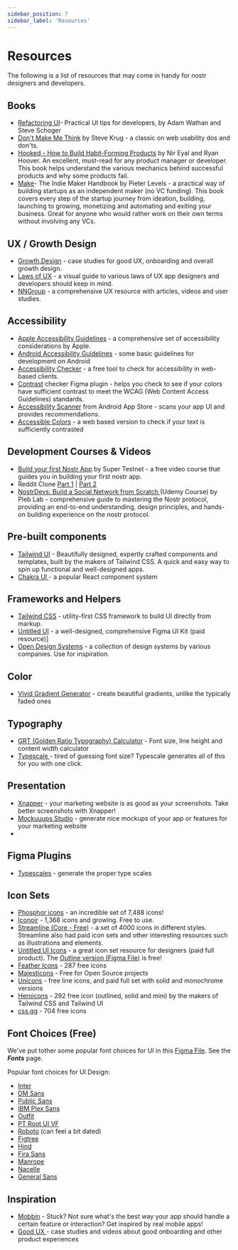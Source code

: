 ```yaml
---
sidebar_position: 7
sidebar_label: 'Resources'
---
```


# Resources
The following is a list of resources that may come in handy for nostr designers and developers.
## Books
- [Refactoring UI](https://www.refactoringui.com/)- Practical UI tips for developers, by Adam Wathan and Steve Schoger
- [Don't Make Me Think](https://www.google.com/search?q=dont+make+me+think) by Steve Krug - a classic on web usability dos and don'ts. 
- [Hooked - How to Build Habit-Forming Products](https://www.google.com/search?q=hooked+how+to+build+habit-forming+products) by Nir Eyal and Ryan Hoover. An excellent, must-read for any product manager or developer. This book helps understand the various mechanics behind successful products and why some products fail.
- [Make](https://readmake.com/)- The Indie Maker Handbook by Pieter Levels - a practical way of building startups as an independent maker (no VC funding). This book covers every step of the startup journey from ideation, building, launching to growing, monetizing and automating and exiting your business. Great for anyone who would rather work on their own terms without involving any VCs.  

## UX / Growth Design
- [Growth.Design](https://growth.design/case-studies) - case studies for good UX, onboarding and overall growth design.
- [Laws of UX](https://lawsofux.com) - a visual guide to various laws of UX app designers and developers should keep in mind.
- [NNGroup](https://www.nngroup.com/) - a comprehensive UX resource with articles, videos and user studies.

## Accessibility
- [Apple Accessibility Guidelines](https://developer.apple.com/design/human-interface-guidelines/accessibility) - a comprehensive set of accessibility considerations by Apple.
- [Android Accessibility Guidelines](https://developer.android.com/guide/topics/ui/accessibility) - some basic guidelines for development on Android
- [Accessibility Checker](https://www.accessibilitychecker.org/) - a free tool to check for accessibility in web-based clients.
- [Contrast](https://www.figma.com/community/plugin/748533339900865323/Contrast) checker Figma plugin - helps you check to see if your colors have sufficient contrast to meet the WCAG (Web Content Access Guidelines) standards.
- [Accessibility Scanner](https://play.google.com/store/apps/details?id=com.google.android.apps.accessibility.auditor&hl=en&gl=US) from Android App Store - scans your app UI and provides recommendations.
- [Accessible Colors](https://accessible-colors.com) - a web based version to check if your text is sufficiently contrasted

## Development Courses & Videos

- [Build your first Nostr App](https://www.youtube.com/watch?v=4qOVxq9lUbs) by Super Testnet - a free video course that guides you in building your first nostr app. 
- Reddit Clone [Part 1]( https://youtube.com/watch?v=IAK0mrY2_Ew) | [Part 2](https://youtube.com/watch?v=3Pv940IEvTA)
- [NostrDevs: Build a Social Network from Scratch ](https://www.udemy.com/course/nostrdevs/)(Udemy Course) by Pleb Lab - comprehensive guide to mastering the Nostr protocol, providing an end-to-end understanding, design principles, and hands-on building experience on the nostr protocol.

## Pre-built components
- [Tailwind UI](https://tailwindui.com/) - Beautifully designed, expertly crafted components and templates, built by the makers of Tailwind CSS. A quick and easy way to spin up functional and well-designed apps.
- [Chakra UI ](https://chakra-ui.com/getting-started)- a popular React component system

## Frameworks and Helpers
- [Tailwind CSS](https://tailwindcss.com/) - utility-first CSS framework to build UI directly from markup. 
- [Untitled UI](https://www.untitledui.com/) - a well-designed, comprehensive Figma UI Kit (paid resource)]
- [Open Design Systems](https://www.designsystems.com/open-design-systems/) - a collection of design systems by various companies. Use for inspiration.

## Color
- [Vivid Gradient Generator](https://www.learnui.design/tools/gradient-generator.html) - create beautiful gradients, unlike the typically faded ones

## Typography
- [GRT (Golden Ratio Typography) Calculator](https://grtcalculator.com/) - Font size, line height and content width calculator
- [Typescale ](https://typescale.com/)- tired of guessing font size? Typescale generates all of this for you with one click.

## Presentation 
- [Xnapper](https://xnapper.com/) - your marketing website is as good as your screenshots. Take better screenshots with Xnapper!
- [Mockuuups Studio](https://mockuuups.studio/) - generate nice mockups of your app or features for your marketing website
- 
## Figma Plugins
- [Typescales](https://www.figma.com/community/plugin/739825414752646970/Typescales) - generate the proper type scales

## Icon Sets
- [Phosphor icons](https://phosphoricons.com/) - an incredible set of 7,488 icons!
- [Iconoir](https://iconoir.com/) - 1,368 icons and growing. Free to use.
- [Streamline (Core - Free)](https://www.streamlinehq.com/icons/streamline-mini-line) - a set of 4000 icons in different styles. Streamline also had paid icon sets and other interesting resources such as illustrations and elements.
- [Untitled UI Icons](https://www.untitledui.com/icons) - a great icon set resource for designers (paid full product). The [Outline version (Figma File)](https://www.figma.com/community/file/1114001199549197320) is free!
- [Feather Icons](https://feathericons.com/) -  287 free icons
- [Majesticons](https://www.majesticons.com/) - Free for Open Source projects
- [Unicons](https://iconscout.com/unicons) - free line icons, and paid full set with solid and monochrome versions
- [Heroicons](https://heroicons.com/) - 292 free icon (outlined, solid and mini) by the makers of Tailwind CSS and Tailwind UI
- [css.gg](https://css.gg/app) - 704 free icons

## Font Choices (Free)

We've put tother some popular font choices for UI in this [Figma File](https://www.figma.com/file/C2ztFLDxihrfturW7Q6kbj/Reference-Components?type=design&node-id=9%3A1264&mode=design&t=CDYX4Gq3JSOFtikY-1). See the ***Fonts*** page.

Popular font choices for UI Design:
- [Inter](https://fonts.google.com/specimen/Inter)
- [DM Sans](https://fonts.google.com/specimen/DM+Sans)
- [Public Sans](https://fonts.google.com/specimen/Public+Sans)
- [IBM Plex Sans](https://fonts.google.com/specimen/IBM+Plex+Sans)
- [Outfit](https://fonts.google.com/specimen/Outfit)
- [PT Root UI VF](https://www.paratype.com/fonts/pt/pt-root-ui/vf)
- [Roboto](https://fonts.google.com/specimen/Roboto) (can feel a bit dated)
- [Figtree](https://fonts.google.com/specimen/Figtree)
- [Hind](https://fonts.google.com/specimen/Hind)
- [Fira Sans](https://fonts.google.com/specimen/Fira+Sans)
- [Manrope](https://fonts.google.com/specimen/Manrope)
- [Nacelle](https://www.dotcolon.net/font/nacelle/)
- [General Sans](https://www.fontshare.com/fonts/general-sans)

## Inspiration
- [Mobbin](https://mobbin.com/) - Stuck? Not sure what's the best way your app should handle a certain feature or interaction? Get inspired by real mobile apps!
- [Good UX ](https://goodux.appcues.com/)- case studies and videos about good onboarding and other product experiences
